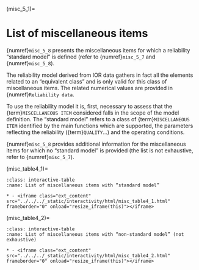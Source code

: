 (misc_5_1)=
# List of miscellaneous items
{numref}`misc_5_8` presents the miscellaneous items for which a reliability “standard model” is defined (refer to {numref}`misc_5_7` and {numref}`misc_5_8`).

The reliability model derived from IOR data gathers in fact all the elements related to an “equivalent class” and is only valid for this class of miscellaneous items. The related numerical values are provided in {numref}`Reliability data`.

To use the reliability model it is, first, necessary to assess that the {term}`MISCELLANEOUS ITEM` considered falls in the scope of the model definition. The “standard model” refers to a class of {term}`MISCELLANEOUS ITEM` identified by the main functions which are supported, the parameters reflecting the reliability ({term}`QUALITY`…) and the operating conditions.

{numref}`misc_5_8` provides additional information for the miscellaneous items for which no “standard model” is provided (the list is not exhaustive, refer to {numref}`misc_5_7`).

(misc_table4_1)=
```{list-table} List of miscellaneous items with “standard model”
:class: interactive-table
:name: List of miscellaneous items with “standard model”

* - <iframe class="ext_content" src="../../../_static/interactivity/html/misc_table4_1.html" frameborder="0" onload="resize_iframe(this)"></iframe>
```

(misc_table4_2)=
```{list-table} List of miscellaneous items with “non-standard model” (not exhaustive)
:class: interactive-table
:name: List of miscellaneous items with “non-standard model” (not exhaustive)

* - <iframe class="ext_content" src="../../../_static/interactivity/html/misc_table4_2.html" frameborder="0" onload="resize_iframe(this)"></iframe>
```